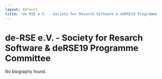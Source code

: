 ```yaml
---
layout: default
title: 'de-RSE e.V. - Society for Resarch Software & deRSE19 Programme Committee'
---
```


# de-RSE e.V. - Society for Resarch Software & deRSE19 Programme Committee

No biography found.